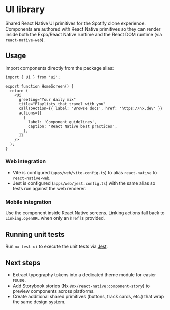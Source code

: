 # UI library

Shared React Native UI primitives for the Spotify clone experience. Components are authored with React Native primitives so they can render inside both the Expo/React Native runtime and the React DOM runtime (via `react-native-web`).

## Usage

Import components directly from the package alias:

```tsx
import { Ui } from 'ui';

export function HomeScreen() {
  return (
    <Ui
      greeting="Your daily mix"
      title="Playlists that travel with you"
      callToAction={{ label: 'Browse docs', href: 'https://nx.dev' }}
      actions={[
        {
          label: 'Component guidelines',
          caption: 'React Native best practices',
        },
      ]}
    />
  );
}
```

### Web integration

- Vite is configured (`apps/web/vite.config.ts`) to alias `react-native` to `react-native-web`.
- Jest is configured (`apps/web/jest.config.ts`) with the same alias so tests run against the web renderer.

### Mobile integration

Use the component inside React Native screens. Linking actions fall back to `Linking.openURL` when only an `href` is provided.

## Running unit tests

Run `nx test ui` to execute the unit tests via [Jest](https://jestjs.io).

## Next steps

- Extract typography tokens into a dedicated theme module for easier reuse.
- Add Storybook stories (Nx `@nx/react-native:component-story`) to preview components across platforms.
- Create additional shared primitives (buttons, track cards, etc.) that wrap the same design system.
